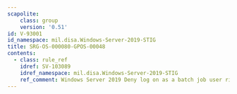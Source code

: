 ```yaml
---
scapolite:
    class: group
    version: '0.51'
id: V-93001
id_namespace: mil.disa.Windows-Server-2019-STIG
title: SRG-OS-000080-GPOS-00048
contents:
  - class: rule_ref
    idref: SV-103089
    idref_namespace: mil.disa.Windows-Server-2019-STIG
    ref_comment: Windows Server 2019 Deny log on as a batch job user right o ...
---
```


